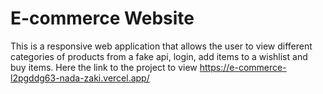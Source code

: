 # E-commerce Website
This is a responsive web application that allows the user to view different categories of products from a fake api, login, add items to a wishlist and buy items.
Here the link to the project to view https://e-commerce-l2pgddg63-nada-zaki.vercel.app/
